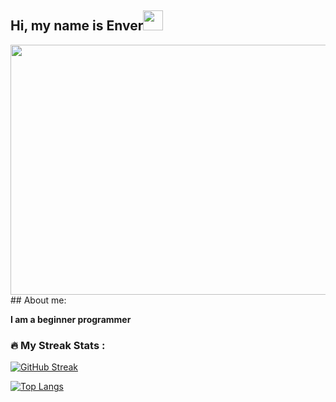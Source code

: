 ﻿
## Hi, my name is Enver<img src="https://github.com/blackcater/blackcater/raw/main/images/Hi.gif" height="32"/></h1>
<div align="center">
  <img src="https://i.gifer.com/Txi0.gif" width="700" height="400"/>
</div>
## About me:
<div>
    <p><strong>I am a beginner programmer</strong> </p>
 
</div>

### :fire: My Streak Stats :
<a href="https://git.io/streak-stats"><img src="https://streak-stats.demolab.com?user=enverdzheparov7&theme=dark" alt="GitHub Streak" /></a>

[![Top Langs](https://github-readme-stats.vercel.app/api/top-langs/?username=enverdzheparov7&layout=compact)](https://github.com/enverdzheparov7/github-readme-stats)
